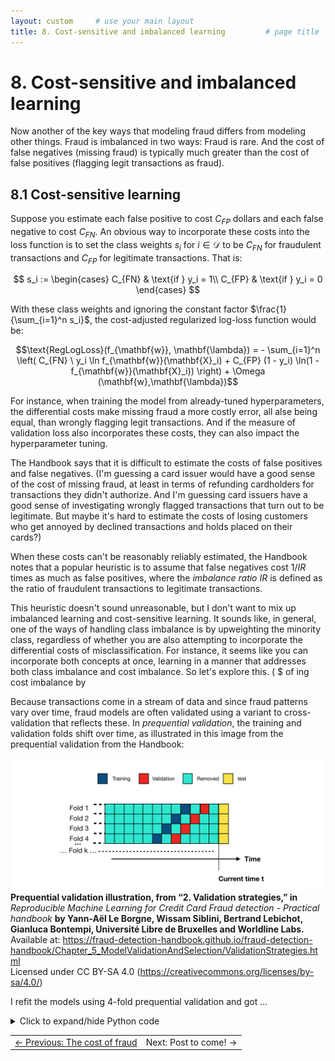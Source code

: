 ```yaml
---
layout: custom     # use your main layout
title: 8. Cost-sensitive and imbalanced learning         # page title
---
```


# 8. Cost-sensitive and imbalanced learning

Now another of the key ways that modeling fraud differs from modeling other things. Fraud is imbalanced in two ways: Fraud is rare. And the cost of false negatives (missing fraud) is typically much greater than the cost of false positives (flagging legit transactions as fraud).

## 8.1 Cost-sensitive learning

Suppose you estimate each false positive to cost $C_{FP}$ dollars and each false negative to cost 
$C_{FN}$.  An obvious way to incorporate these costs into the loss function is to set the class weights $s_i$ for $i\in\mathcal{D}$ to be  $C_{FN}$ for fraudulent transactions and 
$C_{FP}$ for legitimate transactions. That is:


$$
s_i := \begin{cases}
C_{FN} & \text{if } y_i = 1\\
C_{FP} & \text{if } y_i = 0
\end{cases}
$$

With these class weights and ignoring the constant factor $\frac{1}{\sum_{i=1}^n s_i}$, the cost-adjusted regularized log-loss function would be:

$$\text{RegLogLoss}(f_{\mathbf{w}}, \mathbf{\lambda}) = - \sum_{i=1}^n  
\left( C_{FN} \ y_i \ln f_{\mathbf{w}}(\mathbf{X}_i) + C_{FP} (1 - y_i) \ln(1 - f_{\mathbf{w}}(\mathbf{X}_i)) \right) + \Omega (\mathbf{w},\mathbf{\lambda})$$

For instance, when training the model from already-tuned hyperparameters, the differential costs make missing fraud a more costly error, all alse being equal, than wrongly flagging legit transactions.  And if the measure of validation loss also incorporates these costs, they can also impact the hyperparameter tuning.

The Handbook says that it is difficult to estimate the costs of false positives and false negatives. (I'm guessing a card issuer would have a good sense of the cost of missing fraud, at least in terms of refunding cardholders for transactions they didn't authorize. And I'm guessing card issuers have a good sense of investigating wrongly flagged transactions that turn out to be legitimate. But maybe it's hard to estimate the costs of losing customers who get annoyed by declined transactions and holds placed on their cards?) 

When these costs can't be reasonably reliably estimated, the Handbook notes that a popular heuristic is to assume that false negatives cost $1/IR$ times as much as false positives, where the *imbalance ratio* $IR$ is defined as the ratio of fraudulent transactions to legitimate transactions. 

This heuristic doesn't sound unreasonable, but I don't want to mix up imbalanced learning and cost-sensitive learning. It sounds like, in general, one of the ways of handling class imbalance is by upweighting the minority class, regardless of whether you are also attempting to incorporate the differential costs of misclassification. For instance, it seems like you can incorporate both concepts at once, learning in a manner that addresses both class imbalance and cost imbalance.  So let's explore this. 
 ( $ of  ing cost imbalance by 

Because transactions come in a stream of data and since fraud patterns vary over time, fraud models are often 
validated using a variant to cross-validation that reflects these. In *prequential validation*, the training and validation 
folds shift over time, as illustrated in this image from the 
prequential validation from the Handbook:


![prequential-image-fraud-detection-handbook](./images/prequential-image-fraud-detection-handbook.png)
**Prequential validation illustration, from “2. Validation strategies,” in** *Reproducible Machine Learning for Credit Card Fraud detection - Practical handbook* **by Yann-Aël Le Borgne, Wissam Siblini, Bertrand Lebichot, Gianluca Bontempi, Université Libre de Bruxelles and Worldline Labs.**  
Available at: https://fraud-detection-handbook.github.io/fraud-detection-handbook/Chapter_5_ModelValidationAndSelection/ValidationStrategies.html  
Licensed under CC BY-SA 4.0 (https://creativecommons.org/licenses/by-sa/4.0/)

I refit the models using 4-fold prequential validation and got ...

<details>
<summary>Click to expand/hide Python code</summary>

<pre> ```python

``` </pre>
</details>

<table width="100%">
  <tr>
    <td align="left">
      <a href="/6-the-cost-of-fraud-to-the-card-issuer.html">← Previous: The cost of fraud</a>
    </td>
    <td align="right">
      Next: Post to come! →</a>
    </td>
  </tr>
</table>

